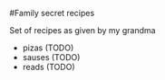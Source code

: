 #Family secret recipes

Set of recipes as given by my grandma

- pizas (TODO)
- sauses (TODO)
- reads (TODO)

